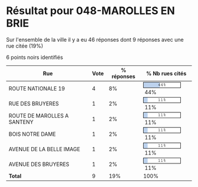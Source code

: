 # Résultat pour 048-MAROLLES EN BRIE

Sur l'ensemble de la ville il y a eu 46 réponses dont 9 réponses avec une rue citée (19%)

6 points noirs identifiés

| Rue | Vote | % réponses | % Nb rues cités|
|-----|------|------------|----------------|
| ROUTE NATIONALE 19 | 4 | 8% | <img src="../../img/bar_44.gif" />&nbsp;44%|
| RUE DES BRUYERES | 1 | 2% | <img src="../../img/bar_11.gif" />&nbsp;11%|
| ROUTE DE MAROLLES A SANTENY | 1 | 2% | <img src="../../img/bar_11.gif" />&nbsp;11%|
| BOIS NOTRE DAME | 1 | 2% | <img src="../../img/bar_11.gif" />&nbsp;11%|
| AVENUE DE LA BELLE IMAGE | 1 | 2% | <img src="../../img/bar_11.gif" />&nbsp;11%|
| AVENUE DES BRUYERES | 1 | 2% | <img src="../../img/bar_11.gif" />&nbsp;11%|
| **Total** | 9 | 19% | 100%|
